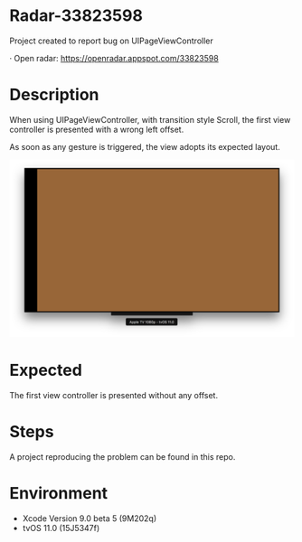 # Radar-33823598

Project created to report bug on UIPageViewController

· Open radar: https://openradar.appspot.com/33823598

# Description
When using UIPageViewController, with transition style Scroll, the first view controller is presented with a wrong left offset.

As soon as any gesture is triggered, the view adopts its expected layout.

![](preview.png)

# Expected 
The first view controller is presented without any offset.

# Steps

A project reproducing the problem can be found in this repo.

# Environment

- Xcode Version 9.0 beta 5 (9M202q)
- tvOS 11.0 (15J5347f)
